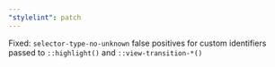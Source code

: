 ```yaml
---
"stylelint": patch
---
```


Fixed: `selector-type-no-unknown` false positives for custom identifiers passed to `::highlight()` and `::view-transition-*()`

